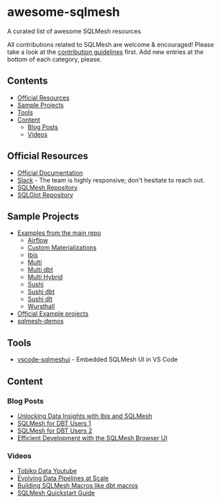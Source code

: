 # awesome-sqlmesh
A curated list of awesome SQLMesh resources

All contributions related to SQLMesh are welcome & encouraged! Please take a look at the [contribution guidelines](CONTRIBUTING.md) first. Add new entries at the bottom of each category, please.

## Contents
* [Official Resources](#official-resources)
* [Sample Projects](#sample-projects)
* [Tools](#tools)
* [Content](#content)
  * [Blog Posts](#blog-posts)
  * [Videos](#videos)

## Official Resources
- [Official Documentation](https://sqlmesh.readthedocs.io/en/stable/)
- [Slack](https://tobikodata.com/slack) - The team is highly responsive; don't hesitate to reach out.
- [SQLMesh Repository](https://github.com/TobikoData/sqlmesh)
- [SQLGlot Repository](https://github.com/tobymao/sqlglot)

## Sample Projects
- [Examples from the main repo](https://github.com/TobikoData/sqlmesh/tree/main/examples)
  - [Airflow](https://github.com/TobikoData/sqlmesh/tree/main/examples/airflow)
  - [Custom Materializations](https://github.com/TobikoData/sqlmesh/tree/main/examples/custom_materializations)
  - [Ibis](https://github.com/TobikoData/sqlmesh/tree/main/examples/ibis)
  - [Multi](https://github.com/TobikoData/sqlmesh/tree/main/examples/multi)
  - [Multi dbt](https://github.com/TobikoData/sqlmesh/tree/main/examples/multi_dbt)
  - [Multi Hybrid](https://github.com/TobikoData/sqlmesh/tree/main/examples/multi_hybrid)
  - [Sushi](https://github.com/TobikoData/sqlmesh/tree/main/examples/sushi)
  - [Sushi dbt](https://github.com/TobikoData/sqlmesh/tree/main/examples/sushi_dbt)
  - [Sushi dlt](https://github.com/TobikoData/sqlmesh/tree/main/examples/sushi_dlt)
  - [Wursthall](https://github.com/TobikoData/sqlmesh/tree/main/examples/wursthall)
- [Official Example projects](https://github.com/TobikoData/sqlmesh-examples)
- [sqlmesh-demos](https://github.com/sungchun12/sqlmesh-demos)

## Tools

- [vscode-sqlmeshui](https://github.com/WesleyBatista/vscode-sqlmeshui) - Embedded SQLMesh UI in VS Code

## Content

### Blog Posts
- [Unlocking Data Insights with Ibis and SQLMesh](https://tobikodata.com/ibis-sqlmesh-unlocking-data-insights.html)
- [SQLMesh for DBT Users 1](https://tobikodata.com/sqlmesh_for_dbt_1.html)
- [SQLMesh for DBT Users 2](https://tobikodata.com/sqlmesh_for_dbt_2.html)
- [Efficient Development with the SQLMesh Browser UI](https://tobikodata.com/sqlmesh-ui.html)

### Videos
- [Tobiko Data Youtube](https://www.youtube.com/@TobikoData/)
- [Evolving Data Pipelines at Scale](https://www.youtube.com/watch?v=8XP25nQ2rPY)
- [Building SQLMesh Macros like dbt macros](https://www.youtube.com/watch?v=Qqbn1vUbLCU)
- [SQLMesh Quickstart Guide](https://www.youtube.com/watch?v=weJH3eM0rzc)
